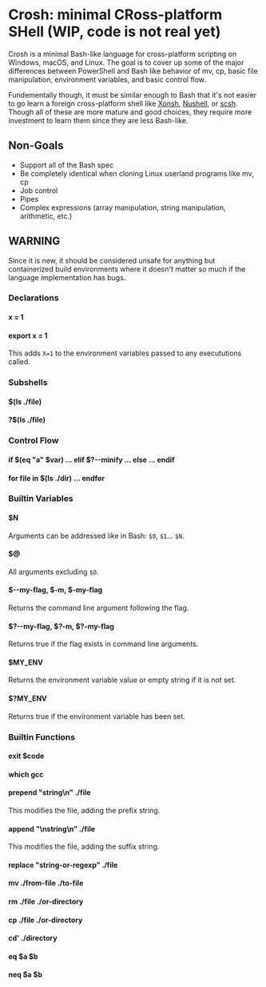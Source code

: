 # Crosh: minimal CRoss-platform SHell (WIP, code is not real yet)

Crosh is a minimal Bash-like language for cross-platform scripting on
Windows, macOS, and Linux. The goal is to cover up some of the major
differences between PowerShell and Bash like behavior of mv, cp, basic
file manipulation, environment variables, and basic control flow.

Fundementally though, it must be similar enough to Bash that it's not
easier to go learn a foreign cross-platform shell like
[Xonsh](https://xon.sh/),
[Nushell](https://github.com/nushell/nushell), or
[scsh](https://scsh.net/). Though all of these are more mature and
good choices, they require more investment to learn them since they
are less Bash-like.

## Non-Goals

* Support all of the Bash spec
* Be completely identical when cloning Linux userland programs like mv, cp
* Job control
* Pipes
* Complex expressions (array manipulation, string manipulation, arithmetic, etc.)

## WARNING 

Since it is new, it should be considered unsafe for anything but
containerized build environments where it doesn't matter so much if
the language implementation has bugs.

### Declarations

#### x = 1

#### export x = 1

This adds `X=1` to the environment variables passed to any execututions called.

### Subshells

#### $(ls ./file)

#### ?$(ls ./file)

### Control Flow

#### if $(eq "a" $var) ... elif $?--minify ... else ... endif

#### for file in $(ls ./dir) ... endfor

### Builtin Variables

#### $N

Arguments can be addressed like in Bash: `$0`, `$1`... `$N`.

#### $@

All arguments excluding `$0`.

#### $--my-flag, $-m, $-my-flag

Returns the command line argument following the flag.

#### $?--my-flag, $?-m, $?-my-flag

Returns true if the flag exists in command line arguments.

#### $MY_ENV

Returns the environment variable value or empty string if it is not set.

#### $?MY_ENV

Returns true if the environment variable has been set.

### Builtin Functions

#### exit $code

#### which gcc

#### prepend "string\n" ./file

This modifies the file, adding the prefix string.

#### append "\nstring\n" ./file

This modifies the file, adding the suffix string.

#### replace "string-or-regexp" ./file

#### mv ./from-file ./to-file

#### rm ./file ./or-directory

#### cp ./file ./or-directory

#### cd' ./directory

#### eq $a $b

#### neq $a $b
